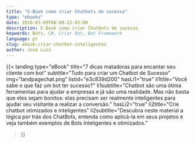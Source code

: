 ```yaml
---
title: "E-Book como criar Chatbots de sucesso"
type: "ebooks"
date: 2018-03-09T08:00:22-03:00
description: E-Book como criar Chatbots de sucesso
keywords: Bots, C#, Criar Bot, Bot Framework
language: pt
slug: ebook-criar-chatbot-inteligentes
author: José Luiz
---
```


{{< landing 
   type="eBook" 
   title="7 dicas matadoras para encantar seu cliente com bot" 
   subtitle="Tudo para criar um Chatbot de Sucesso"
   img="landpagechat.png"
   listid="e3c839d200"
   hasLi1="true"
   li1title="Você sabe o que faz um bot ter sucesso?"
   li1subtitle="Chatbot são uma ótima ferramentas para ajudar a empresas e já são uma realidade. Mas não basta que eles sejam bonitos: elas precisam ser realmente inteligentes para ajudar seu visitante a realizar a conversão."
   hasLi2="true"
   li2title="Crie chatbot otimizados e inteligentes"
   li2subtitle="Descubra neste material a lógica por trás dos ChatBots, entenda como aplicá-la em seus projetos e veja também exemplos de Bots Inteligentes e otimizados."

   >}}
 
